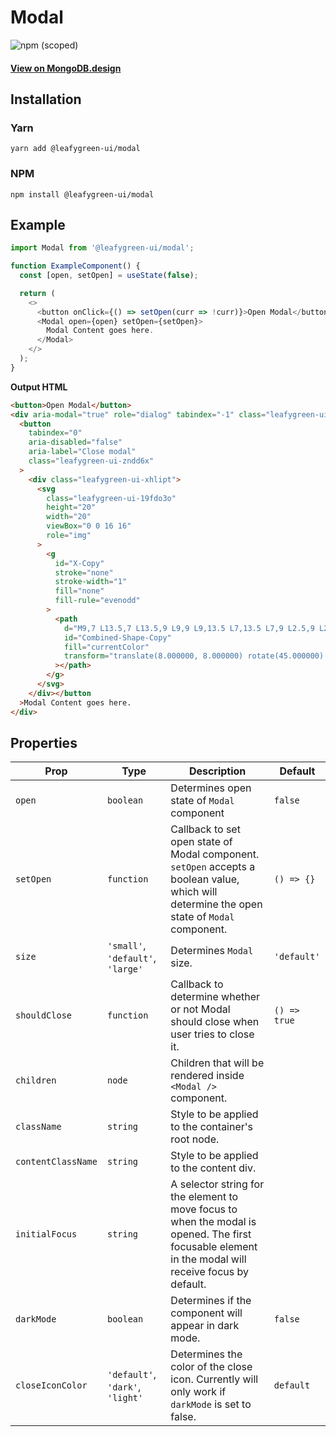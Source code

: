 # Modal

![npm (scoped)](https://img.shields.io/npm/v/@leafygreen-ui/modal.svg)

#### [View on MongoDB.design](https://www.mongodb.design/component/modal/example/)

## Installation

### Yarn

```shell
yarn add @leafygreen-ui/modal
```

### NPM

```shell
npm install @leafygreen-ui/modal
```

## Example

```js
import Modal from '@leafygreen-ui/modal';

function ExampleComponent() {
  const [open, setOpen] = useState(false);

  return (
    <>
      <button onClick={() => setOpen(curr => !curr)}>Open Modal</button>
      <Modal open={open} setOpen={setOpen}>
        Modal Content goes here.
      </Modal>
    </>
  );
}
```

**Output HTML**

```html
<button>Open Modal</button>
<div aria-modal="true" role="dialog" tabindex="-1" class="leafygreen-ui-2e4yhj">
  <button
    tabindex="0"
    aria-disabled="false"
    aria-label="Close modal"
    class="leafygreen-ui-zndd6x"
  >
    <div class="leafygreen-ui-xhlipt">
      <svg
        class="leafygreen-ui-19fdo3o"
        height="20"
        width="20"
        viewBox="0 0 16 16"
        role="img"
      >
        <g
          id="X-Copy"
          stroke="none"
          stroke-width="1"
          fill="none"
          fill-rule="evenodd"
        >
          <path
            d="M9,7 L13.5,7 L13.5,9 L9,9 L9,13.5 L7,13.5 L7,9 L2.5,9 L2.5,7 L7,7 L7,2.5 L9,2.5 L9,7 Z"
            id="Combined-Shape-Copy"
            fill="currentColor"
            transform="translate(8.000000, 8.000000) rotate(45.000000) translate(-8.000000, -8.000000) "
          ></path>
        </g>
      </svg>
    </div></button
  >Modal Content goes here.
</div>
```

## Properties

| Prop                   | Type                              | Description                                                                                                                                          | Default      |
| ---------------------- | --------------------------------- | ---------------------------------------------------------------------------------------------------------------------------------------------------- | ------------ |
| `open`                 | `boolean`                         | Determines open state of `Modal` component                                                                                                           | `false`      |
| `setOpen`              | `function`                        | Callback to set open state of Modal component. `setOpen` accepts a boolean value, which will determine the open state of `Modal` component.          | `() => {}`   |
| `size`                 | `'small'`, `'default'`, `'large'` | Determines `Modal` size.                                                                                                                             | `'default'`  |
| `shouldClose`          | `function`                        | Callback to determine whether or not Modal should close when user tries to close it.                                                                 | `() => true` |
| `children`             | `node`                            | Children that will be rendered inside `<Modal />` component.                                                                                         |              |
| `className`            | `string`                          | Style to be applied to the container's root node.                                                                                                    |              |
| `contentClassName`     | `string`                          | Style to be applied to the content div.                                                                                                              |              |
| `initialFocus`         | `string`                          | A selector string for the element to move focus to when the modal is opened. The first focusable element in the modal will receive focus by default. |              |
| `darkMode`             | `boolean`                         | Determines if the component will appear in dark mode.                                                                                                | `false`      |
| `closeIconColor`       | `'default'`, `'dark'`, `'light'`  | Determines the color of the close icon. Currently will only work if `darkMode` is set to false.                                                      | `default`    |
